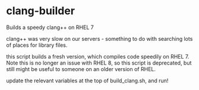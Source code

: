 # clang-builder
Builds a speedy clang++ on RHEL 7

clang++ was very slow on our servers - something to do with searching lots of places for library files. 

this script builds a fresh version, which compiles code speedily on RHEL 7. Note this is no longer an issue with RHEL 8, so this script is deprecated, but still might be useful to someone on an older version of RHEL. 

update the relevant variables at the top of build_clang.sh, and run!

